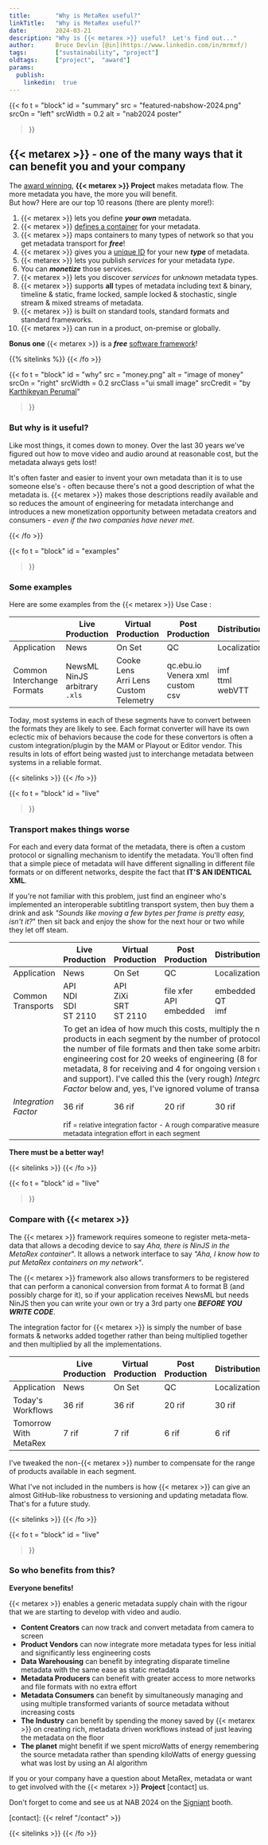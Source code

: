 ```yaml
---
title:       "Why is MetaRex useful?"
linkTitle:   "Why is MetaRex useful?"
date:        2024-03-21
description: "Why is {{< metarex >}} useful?  Let's find out..."
author:      Bruce Devlin [@in](https://www.linkedin.com/in/mrmxf/)
tags:        ["sustainability", "project"]
oldtags:     ["project",  "award"]
params:
  publish:
    linkedin:  true
---
```


{{< fo t = "block"
  id    = "summary"
  src   = "featured-nabshow-2024.png"
  srcOn = "left"
  srcWidth = 0.2
  alt = "nab2024 poster"
>}}
<!-- markdownlint-disable MD025 -->

## {{< metarex >}} - one of the many ways that it can benefit you and your company

The [award winning][0], **{{< metarex >}} Project** makes metadata flow. 
The more metadata you have, the more you will benefit.  
But how?  Here are our top 10 reasons (there are plenty more!): 

1. {{< metarex >}} lets you define **_your own_** metadata.
2. {{< metarex >}} [defines a container][2] for your metadata.
3. {{< metarex >}} maps containers to many types of network so that you get metadata transport for _**<span class="ui purple text">free</span>**_!
4. {{< metarex >}} gives you a [unique ID][3] for your new **_type_** of metadata.
5. {{< metarex >}} lets you publish _services_ for your metadata _type_.
6. You can **_monetize_** those services.
7. {{< metarex >}} lets you discover _services_ for _unknown_ metadata types.
8. {{< metarex >}} supports **all** types of metadata including text & binary, timeline & static, frame locked, sample locked & stochastic, single stream & mixed streams of metadata.
9. {{< metarex >}} is built on standard tools, standard formats and standard frameworks.
10. {{< metarex >}} can run in a product, on-premise or globally.

**Bonus one** {{< metarex >}} is a _**<span class="ui purple text">free</span>**_
   [software framework][1]!

[0]: /blog/2024/03/06/2024-03-06-rnf-wins-best-accelerator/
[1]: https://github.com/metarex-media
[2]: https://github.com/metarex-media/mrx-container
[3]: https://metarex.media/ui/reg/
[4]: /backers/

{{% sitelinks %}}
{{< /fo >}}

{{< fo t = "block"
  id    = "why"
  src   = "money.png"
  alt = "image of money"
  srcOn = "right"
  srcWidth = 0.2
  srcClass ="ui small image"
  srcCredit = "by [Karthikeyan Perumal](https://www.pexels.com/photo/various-currencies-from-several-different-countries-4695995/)"
>}}

### But why is it useful?

Like most things, it comes down to money. Over the last 30 years we've figured
out how to move video and audio around at reasonable cost, but the metadata
always gets lost!

It's often faster and easier to invent your own metadata than it is to use
someone else's - often because there's not a good description of what the
metadata is. {{< metarex >}} makes those descriptions readily available and so
reduces the amount of engineering for metadata interchange and introduces a new monetization opportunity between metadata creators and consumers - _even if the two companies have never met_.

{{< /fo >}}

{{< fo t = "block"
  id    = "examples"
>}}

### Some examples

Here are some examples from the {{< metarex >}} Use Case :

<table class="ui celled definition table">
  <thead class="center aligned">
    <tr>
    <th>&nbsp;</th>
    <th>Live<br>Production</th>
    <th>Virtual<br>Production</th>
    <th>Post<br>Production</th>
    <th>Distribution</th>
    </tr>
    </thead>
  <tbody class="center aligned">
    <tr>
      <td>Application</td>
      <td>News</td>
      <td>On Set</td>
      <td>QC</td>
      <td>Localization</td>
      <td>Avails</td>
    </tr>
    <tr>
      <td>Common<br>Interchange<br>Formats</td>
      <td>NewsML<br>NinJS<br>arbitrary <code>.xls</code></td>
      <td>Cooke Lens<br>Arri Lens<br>Custom Telemetry</td>
      <td>qc.ebu.io<br>Venera xml<br>custom csv</td>
      <td>imf<br>ttml<br>webVTT</td>
      <td>Movielabs<br>custom json<br>custom csv</td>
    </tr>
  </tbody>
</table>

Today, most systems in each of these segments have to convert between the
formats they are likely to see. Each format converter will have its own
eclectic mix of behaviors because the code for these convertors is often a
custom integration/plugin by the MAM or Playout or Editor vendor. This results
in lots of effort being wasted just to interchange metadata between systems in
a reliable format.

{{< sitelinks >}}
{{< /fo >}}

{{< fo t = "block"
   id    = "live"
>}}

### Transport makes things worse

For each and every data format of the metadata, there is often a custom
protocol or signalling mechanism to identify the metadata. You'll often find
that a simple piece of metadata will have different signalling in different
file formats or on different networks, despite the fact that **IT'S AN
IDENTICAL XML**.

If you're not familiar with this problem, just find an engineer who's
implemented an interoperable subtitling transport system, then buy them a drink
and ask _"Sounds like moving a few bytes per frame is pretty easy, isn't it?_" then sit back and enjoy the show for the next hour or two while they let off steam.

<table class="ui celled definition table">
  <thead class="center aligned">
    <tr>
    <th>&nbsp;</th>
    <th>Live<br>Production</th>
    <th>Virtual<br>Production</th>
    <th>Post<br>Production</th>
    <th>Distribution</th>
    </tr>
    </thead>
  <tbody class="center aligned">
    <tr>
      <td>Application</td>
      <td>News</td>
      <td>On Set</td>
      <td>QC</td>
      <td>Localization</td>
      <td>Avails</td>
    </tr>
    <tr>
      <td>Common<br>Transports</td>
      <td>API<br>NDI<br>SDI<br>ST 2110</td>
      <td>API<br>ZiXi<br>SRT<br>ST 2110</td>
      <td>file xfer<br>API<br>embedded</td>
      <td>embedded<br>QT<br>imf</td>
      <td>api<br>email<br>carrier pigeon</td>
    </tr>
    <tr>
      <td>&nbsp;</td>
      <td colspan="5"> To get an idea of how much this costs, multiply the
      number of products in each segment by the number of protocols and the
      number of file formats and then take some arbitrary engineering cost for
      20 weeks of engineering (8 for sending metadata, 8 for receiving and 4
      for ongoing version upgrades and support). 
      I've called this the (very rough) <em>Integration Factor</em> below and, yes, I've ignored volume of transactions.
      </td>
    </tr>
    <tr>
      <td><em>Integration Factor</em></td>
      <td><span class="ui header text">36</span><span class="ui violet text"> rif</span></td>
      <td><span class="ui header text">36</span><span class="ui violet text"> rif</span></td>
      <td><span class="ui header text">20</span><span class="ui violet text"> rif</span></td>
      <td><span class="ui header text">30</span><span class="ui violet text"> rif</span></td>
      <td><span class="ui header text">40</span><span class="ui violet text"> rif</span></td>
    </tr>
    <tr>
      <td>&nbsp;</td>
      <td colspan="5"><span class="ui violet text"> rif</span><small> = relative
        integration factor - A rough comparative measure of the
        metadata integration effort in each segment</small>
      </td>
    </tr>
  </tbody>
</table>

**<span class="ui purple header text">There must be a better way!</span>**

{{< sitelinks >}}
{{< /fo >}}

{{< fo t = "block"
   id    = "live"
>}}

### Compare with {{< metarex >}}

The {{< metarex >}} framework requires someone to register meta-meta-data that
allows a decoding device to say _Aha, there is NinJS in the MetaRex container_". It allows a network interface to say _"Aha, I know how to put MetaRex containers on my network"_.

The {{< metarex >}} framework also allows transformers to be registered that
can perform a canonical conversion from format A to format B (and possibly
charge for it), so if your application receives NewsML but needs NinJS then you can write your own or try a 3rd party one **_BEFORE YOU WRITE CODE_**.

The integration factor for {{< metarex >}} is simply the number of base formats & networks added together rather than being multiplied together and then multiplied by all the implementations.

<table class="ui celled definition table">
  <thead class="center aligned">
    <tr>
    <th>&nbsp;</th>
    <th>Live<br>Production</th>
    <th>Virtual<br>Production</th>
    <th>Post<br>Production</th>
    <th>Distribution</th>
    </tr>
    </thead>
  <tbody class="center aligned">
    <tr>
      <td>Application</td>
      <td>News</td>
      <td>On Set</td>
      <td>QC</td>
      <td>Localization</td>
      <td>Avails</td>
    </tr>
    <tr>
      <td>Today's<br>Workflows</td>
      <td><span class="ui header text">36</span><span class="ui violet text"> rif</span></td>
      <td><span class="ui header text">36</span><span class="ui violet text"> rif</span></td>
      <td><span class="ui header text">20</span><span class="ui violet text"> rif</span></td>
      <td><span class="ui header text">30</span><span class="ui violet text"> rif</span></td>
      <td><span class="ui header text">40</span><span class="ui violet text"> rif</span></td>
    </tr>
    <tr>
      <td>Tomorrow With<br>MetaRex</td>
      <td><span class="ui green header text">7</span><span class="ui violet text"> rif</span></td>
      <td><span class="ui green header text">7</span><span class="ui violet text"> rif</span></td>
      <td><span class="ui green header text">6</span><span class="ui violet text"> rif</span></td>
      <td><span class="ui green header text">6</span><span class="ui violet text"> rif</span></td>
      <td><span class="ui green header text">7</span><span class="ui violet text"> rif</span></td>
    </tr>  </tbody>
</table>

I've tweaked the non-{{< metarex >}} number to compensate for the range
of products available in each segment.

What I've not included in the numbers is how {{< metarex >}} can give an almost GitHub-like robustness to versioning and updating metadata flow. That's for a future study.

{{< sitelinks >}}
{{< /fo >}}

{{< fo t = "block"
   id    = "live"
>}}

### So who benefits from this?

**<span class="ui green header text">Everyone benefits!</span>**

{{< metarex >}} enables a generic metadata supply chain with the rigour that we are starting to develop with video and audio.

* **Content Creators** can now track and convert metadata from camera to screen
* **Product Vendors** can now integrate more metadata types for less initial
  and significantly less engineering costs
* **Data Warehousing** can benefit by integrating disparate timeline metadata
  with the same ease as static metadata
* **Metadata Producers** can benefit with greater access to more networks and
  file formats with no extra effort
* **Metadata Consumers** can benefit by simultaneously managing and using
  multiple transformed variants of source metadata without increasing costs
* **The Industry** can benefit by spending the money saved by {{< metarex >}}
  on creating rich, metadata driven workflows instead of just leaving the
  metadata on the floor
* **The planet** might benefit if we spent microWatts of energy remembering the source metadata rather than spending kiloWatts of energy guessing what was lost by using an AI algorithm

If you or your company have a question about MetaRex, metadata or want to get involved with the {{< metarex >}} **Project** [contact] us. 

Don't forget to come and see us at NAB 2024 on the [Signiant][1] booth. 

[1]: https://signiant.com/
[2]: https://nab24.mapyourshow.com/8_0/floorplan/?hallID=W&selectedBooth=W1931
[3]: /backers/
[contact]:  {{< relref "/contact" >}}

{{< sitelinks >}}
{{< /fo >}}
